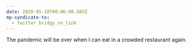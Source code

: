 ```yaml
---
date: 2020-05-10T00:06:08.585Z
mp-syndicate-to:
  - twitter_bridgy_no_link
---
```


The pandemic will be over when I can eat in a crowded restaurant again.
